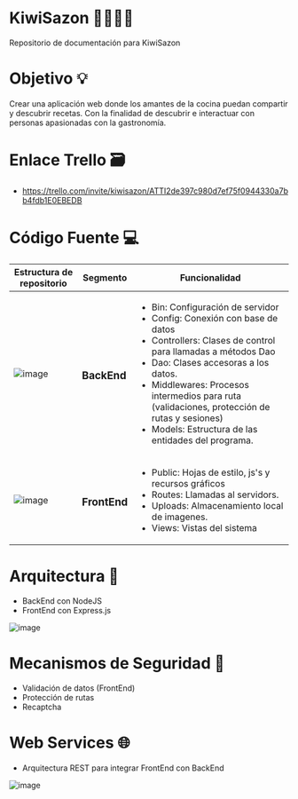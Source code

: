 # KiwiSazon 👨‍🍳👩‍🍳
Repositorio de documentación para KiwiSazon
# Objetivo 💡
Crear una aplicación web donde los amantes de la cocina puedan compartir y descubrir recetas. Con la finalidad de descubrir e interactuar con personas apasionadas con la gastronomía. 
# Enlace Trello 🗃️
- https://trello.com/invite/kiwisazon/ATTI2de397c980d7ef75f0944330a7bb4fdb1E0EBEDB
# Código Fuente 💻
| Estructura de repositorio | Segmento | Funcionalidad |
| ------------ | ------------ | ------------- |
| ![image](https://github.com/DiegoTorresP/KiwiSazon/assets/87044529/d1dcd194-685f-484b-92f6-ffb211c2cced)| <h3 centered>BackEnd</h3>| <ul><li>Bin: Configuración de servidor</li><li>Config: Conexión con base de datos</li><li>Controllers: Clases de control para llamadas a métodos Dao</li><li>Dao: Clases accesoras a los datos.</li><li>Middlewares: Procesos intermedios para ruta (validaciones, protección de rutas y sesiones)</li><li>Models: Estructura de las entidades del programa.</li><ul>|
| ![image](https://github.com/DiegoTorresP/KiwiSazon/assets/87044529/c892248f-72c2-4e80-95d0-6b415d5d3639)| <h3 centered>FrontEnd</h3>|<ul><li>Public: Hojas de estilo, js's y recursos gráficos</li><li>Routes: Llamadas al servidors.</li><li>Uploads: Almacenamiento local de imagenes.</li><li>Views: Vistas del sistema</li><ul>|
# Arquitectura 🚧
- BackEnd con NodeJS
- FrontEnd con Express.js

![image](https://github.com/DiegoTorresP/KiwiSazon/assets/87044529/8af3cd7b-6e5c-431a-912d-2c2346dd00de)
# Mecanismos de Seguridad 🛟
- Validación de datos (FrontEnd)
- Protección de rutas
- Recaptcha
# Web Services 🌐
- Arquitectura REST para integrar FrontEnd con BackEnd

![image](https://github.com/DiegoTorresP/KiwiSazon/assets/87044529/acea190c-3def-4f50-9d2a-0f6d4c1d22fe)


